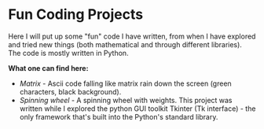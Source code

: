 # Fun Coding Projects
Here I will put up some "fun" code I have written, from when I have explored and tried new things (both mathematical and through different libraries). The code is mostly written in Python.

**What one can find here:**
- *Matrix* - Ascii code falling like matrix rain down the screen (green characters, black background).
- *Spinning wheel* - A spinning wheel with weights. This project was written while I explored the python GUI toolkit Tkinter (Tk interface) - the only framework that's built into the Python's standard library.
